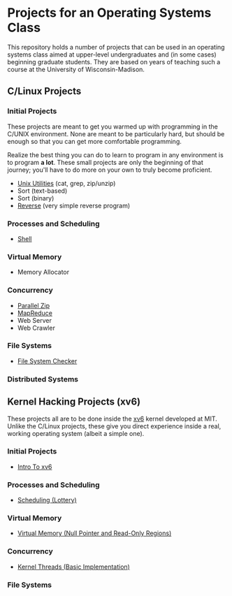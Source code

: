 
# Projects for an Operating Systems Class

This repository holds a number of projects that can be used in an operating
systems class aimed at upper-level undergraduates and (in some cases)
beginning graduate students. They are based on years of teaching such a course
at the University of Wisconsin-Madison.

## C/Linux Projects

### Initial Projects

These projects are meant to get you warmed up with programming in the C/UNIX
environment. None are meant to be particularly hard, but should be enough so
that you can get more comfortable programming. 

Realize the best thing you can do to learn to program in any environment is to
program **a lot**. These small projects are only the beginning of that
journey; you'll have to do more on your own to truly become proficient.

* [Unix Utilities](https://github.com/remzi-arpacidusseau/ostep-projects/tree/master/initial-utilities) (cat, grep, zip/unzip)
* Sort (text-based)
* Sort (binary)
* [Reverse](https://github.com/remzi-arpacidusseau/ostep-projects/tree/master/initial-reverse) (very simple reverse program)

### Processes and Scheduling

* [Shell](https://github.com/remzi-arpacidusseau/ostep-projects/tree/master/processes-shell)

### Virtual Memory

* Memory Allocator

### Concurrency

* [Parallel Zip](https://github.com/remzi-arpacidusseau/ostep-projects/tree/master/concurrency-pzip)
* [MapReduce](https://github.com/remzi-arpacidusseau/ostep-projects/tree/master/concurrency-mapreduce)
* Web Server
* Web Crawler

### File Systems

* [File System Checker](https://github.com/remzi-arpacidusseau/ostep-projects/tree/master/filesystems-checker)

### Distributed Systems


## Kernel Hacking Projects (xv6)

These projects all are to be done inside the
[xv6](https://pdos.csail.mit.edu/6.828/2017/xv6.html) kernel developed at
MIT. Unlike the C/Linux projects, these give you direct experience inside a
real, working operating system (albeit a simple one).

### Initial Projects

* [Intro To xv6](https://github.com/remzi-arpacidusseau/ostep-projects/tree/master/initial-xv6)

### Processes and Scheduling

* [Scheduling (Lottery)](https://github.com/remzi-arpacidusseau/ostep-projects/tree/master/scheduling-xv6-lottery)

### Virtual Memory

* [Virtual Memory (Null Pointer and Read-Only Regions)](https://github.com/remzi-arpacidusseau/ostep-projects/tree/master/vm-xv6-intro)

### Concurrency

* [Kernel Threads (Basic Implementation)](https://github.com/remzi-arpacidusseau/ostep-projects/tree/master/concurrency-xv6-threads)

### File Systems



